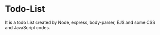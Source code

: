 # Todo-List
It is a todo List created by Node, express, body-parser, EJS and some CSS and JavaScript codes.

